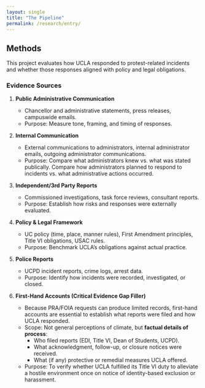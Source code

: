 ```yaml
---
layout: single
title: "The Pipeline"
permalink: /research/entry/
---
```




## Methods 




This project evaluates how UCLA responded to protest-related incidents and whether those responses aligned with policy and legal obligations.

### Evidence Sources
1. **Public Administrative Communication**  
   - Chancellor and administrative statements, press releases, campuswide emails.  
   - Purpose: Measure tone, framing, and timing of responses.  

2. **Internal Communication**  
   - External communications to administrators, internal administrator emails, outgoing administrator communications.  
   - Purpose: Compare what administrators knew vs. what was stated publically. Compare how administrators planned to respond to incidents vs. what administrative actions occurred.  

3. **Independent/3rd Party Reports**  
   - Commissioned investigations, task force reviews, consultant reports.  
   - Purpose: Establish how risks and responses were externally evaluated.  

4. **Policy & Legal Framework**  
   - UC policy (time, place, manner rules), First Amendment principles, Title VI obligations, USAC rules.  
   - Purpose: Benchmark UCLA’s obligations against actual practice.  

5. **Police Reports**  
   - UCPD incident reports, crime logs, arrest data.  
   - Purpose: Identify how incidents were recorded, investigated, or closed.  

6. **First-Hand Accounts (Critical Evidence Gap Filler)**  
   - Because PRA/FOIA requests can produce limited records, first-hand accounts are essential to establish what reports were filed and how UCLA responded.  
   - Scope: Not general perceptions of climate, but **factual details of process**:  
     - Who filed reports (EDI, Title VI, Dean of Students, UCPD).  
     - What acknowledgment, follow-up, or closure notices were received.  
     - What (if any) protective or remedial measures UCLA offered.  
   - Purpose: To verify whether UCLA fulfilled its Title VI duty to alleviate a hostile environment once on notice of identity-based exclusion or harassment.  














